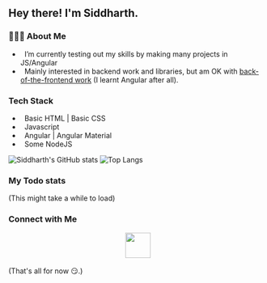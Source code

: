 ## Hey there! I'm Siddharth. 

### 👨🏻‍💻 About Me 

- &nbsp; I’m currently testing out my skills by making many projects in JS/Angular
- &nbsp; Mainly interested in backend work and libraries, but am OK with [back-of-the-frontend work](https://css-tricks.com/the-great-divide/) (I learnt Angular after all).

### Tech Stack

- &nbsp; Basic HTML | Basic CSS
- &nbsp; Javascript
- &nbsp; Angular | Angular Material
- &nbsp; Some NodeJS

<p float="left">
  <img src="https://github-readme-stats.vercel.app/api?username=SiddharthShyniben" alt="Siddharth&#39;s GitHub stats">
  <img src="https://github-readme-stats.vercel.app/api/top-langs/?username=SiddharthShyniben" alt="Top Langs">
</p>

### My Todo stats
(This might take a while to load)
<!-- TODO-IST:START -->
<!-- TODO-IST:END -->

### Connect with Me

<p align="center">
&nbsp; <a href="mailto:siddharth.muscat@gmail.com" target="_blank" rel="noopener noreferrer"><img src="https://logodownload.org/wp-content/uploads/2018/03/gmail-logo-16.png"  width="50px"/></a>
</p>

(That's all for now :smirk:.)
